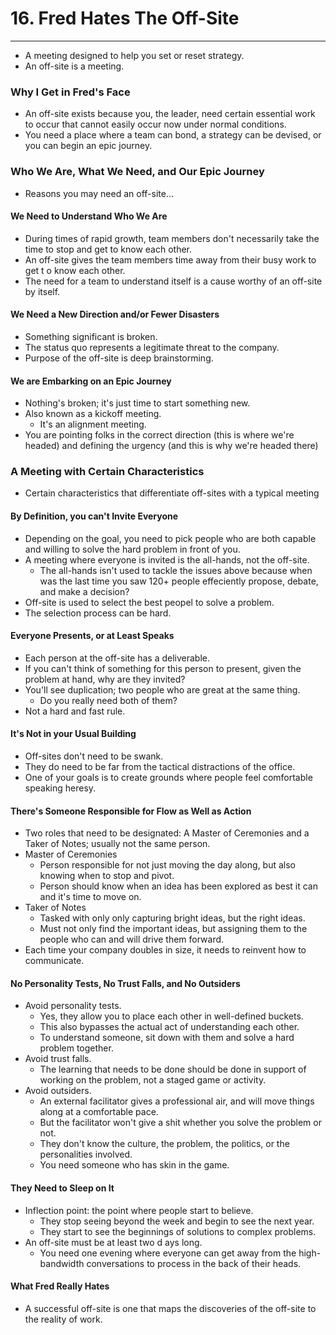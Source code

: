 # 16. Fred Hates The Off-Site
----
- A meeting designed to help you set or reset strategy.
- An off-site is a meeting.

### Why I Get in Fred's Face
- An off-site exists because you, the leader, need certain essential work to occur that cannot easily occur now under normal conditions.
- You need a place where a team can bond, a strategy can be devised, or you can begin an epic journey.

### Who We Are, What We Need, and Our Epic Journey
- Reasons you may need an off-site...

#### We Need to Understand Who We Are
- During times of rapid growth, team members don't necessarily take the time to stop and get to know each other.
- An off-site gives the team members time away from their busy work to get t o know each other.
- The need for a team to understand itself is a cause worthy of an off-site by itself.

#### We Need a New Direction and/or Fewer Disasters
- Something significant is broken.
- The status quo represents a legitimate threat to the company.
- Purpose of the off-site is deep brainstorming.

#### We are Embarking on an Epic Journey
- Nothing's broken; it's just time to start something new.
- Also known as a kickoff meeting.
  - It's an alignment meeting.
- You are pointing folks in the correct direction (this is where we're headed) and defining the urgency (and this is why we're headed there)

### A Meeting with Certain Characteristics
- Certain characteristics that differentiate off-sites with a typical meeting

#### By Definition, you can't Invite Everyone
- Depending on the goal, you need to pick people who are both capable and willing to solve the hard problem in front of you.
- A meeting where everyone is invited is the all-hands, not the off-site.
  - The all-hands isn't used to tackle the issues above because when was the last time you saw 120+ people effeciently propose, debate, and make a decision?
- Off-site is used to select the best peopel to solve a problem.
- The selection process can be hard.

#### Everyone Presents, or at Least Speaks
- Each person at the off-site has a deliverable.
- If you can't think of something for this person to present, given the problem at hand, why are they invited?
- You'll see duplication; two people who are great at the same thing.
  - Do you really need both of them?
- Not a hard and fast rule.

#### It's Not in your Usual Building
- Off-sites don't need to be swank.
- They do need to be far from the tactical distractions of the office.
- One of your goals is to create grounds where people feel comfortable speaking heresy.

#### There's Someone Responsible for Flow as Well as Action
- Two roles that need to be designated: A Master of Ceremonies and a Taker of Notes; usually not the same person.
- Master of Ceremonies
  - Person responsible for not just moving the day along, but also knowing when to stop and pivot.
  - Person should know when an idea has been explored as best it can and it's time to move on.
- Taker of Notes
  - Tasked with only only capturing bright ideas, but the right ideas.
  - Must not only find the important ideas, but assigning them to the people who can and will drive them forward.
- Each time your company doubles in size, it needs to reinvent how to communicate.

#### No Personality Tests, No Trust Falls, and No Outsiders
- Avoid personality tests.
  - Yes, they allow you to place each other in well-defined buckets.
  - This also bypasses the actual act of understanding each other.
  - To understand someone, sit down with them and solve a hard problem together.
- Avoid trust falls.
  - The learning that needs to be done should be done in support of working on the problem, not a staged game or activity.
- Avoid outsiders.
  - An external facilitator gives a professional air, and will move things along at a comfortable pace.
  - But the facilitator won't give a shit whether you solve the problem or not.
  - They don't know the culture, the problem, the politics, or the personalities involved.
  - You need someone who has skin in the game.

#### They Need to Sleep on It
- Inflection point: the point where people start to believe.
  - They stop seeing beyond the week and begin to see the next year.
  - They start to see the beginnings of solutions to complex problems.
- An off-site must be at least two d ays long.
  - You need one evening where everyone can get away from the high-bandwidth conversations to process in the back of their heads.

#### What Fred Really Hates
- A successful off-site is one that maps the discoveries of the off-site to the reality of work.